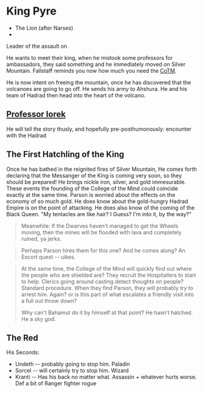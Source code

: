 # King Pyre
 + The Lion (after Narses)
 + 

Leader of the assault on 

He wants to meet their king, when he mistook some professors for ambassadors, they said something and he immediately moved on Silver Mountain. Fallstaff reminds you now how much you need the [CoTM](/c/mind.md).

He is now intent on freeing the mountain, once he has discovered that the volcanoes are going to go off. He sends his army to Ahshura.  He and his team of Hadrad then head into the heart of the volcano.

## [Professor Iorek](/p/iorek.md) 

He will tell the story thusly, and hopefully pre-posthumonously: encounter with the Hadrad

## The First Hatchling of the King

Once he has bathed in the reignited fires of Silver Mountain, He comes forth declaring that the Messanger of the King is coming very soon, so they should be prepared! He brings nickle iron, silver, and gold immesurable. These events the founding of the College of the Mind could coincide exactly at the same time. Parson is worried about the effects on the economy of so much gold. He does know about the gold-hungry Hadrad Empire is on the point of attacking. He does also know of the coming of the Black Queen. "My tentacles are like hair? I Guess? I'm into it, by the way?" 

> Meanwhile:
> If the Dwarves haven't managed to get the Wheels moving, then the mines will be flooded with lava and completely ruined, ya jerks.

> Perhaps Parson hires them for this one? And he comes along? An Escort quest -- uikes.

> At the same time, the College of the Mind will quickly find out where the people who are shielded are? They recruit the Hospitallers to start to help. Clerics going around casting detect thoughts on people? Standard procedure. When they find Parson, they will probably try to arrest him. Again? or is this part of what escalates a friendly visit into a full out throw down?
>
> Why can't Bahamut do it by himself at that point? He hasn't hatched. He a sky god.

## The Red

His Seconds:
 - Undeth -- probably going to stop him. Paladin
 - Sorcel -- will certainly try to stop him. Wizard
 - Kranti -- Has his back no matter what. Assassin + whatever hurts worse. Def a bit of Ranger fighter rogue